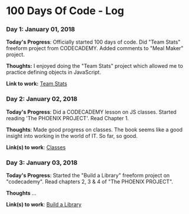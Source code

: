 # 100 Days Of Code - Log

### Day 1: January 01, 2018

**Today's Progress**: Officially started 100 days of code. Did "Team Stats" freeform project from CODECADEMY. Added comments to "Meal Maker" project.

**Thoughts:** I enjoyed doing the "Team Stats" project which allowed me to practice defining objects in JavaScript.

**Link to work:** [Team Stats](https://github.com/ddddamian/myCodecademyFiles/blob/master/teamStats.js)

### Day 2: January 02, 2018

**Today's Progress**: Did a CODECADEMY lesson on JS classes. Started reading 'The PHOENIX PROJECT'. Read Chapter 1.

**Thoughts**: Made good progress on classes. The book seems like a good insight into working in the world of IT. So far, so good.

**Link(s) to work**: [Classes](https://github.com/ddddamian/myCodecademyFiles/blob/master/classes-interactiveLesson.js)


### Day 3: January 03, 2018

**Today's Progress**: Started the "Build a Library" freeform project on "codecademy". Read chapters 2, 3 & 4 of "The PHOENIX PROJECT".

**Thoughts** ...

**Link(s) to work**: [Build a Library](https://github.com/ddddamian/myCodecademyFiles/blob/master/buildALibrary.js)

